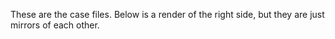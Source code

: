 These are the case files. Below is a render of the right side, but they are just mirrors of each other. 
